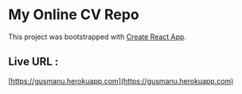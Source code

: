# My Online CV Repo

This project was bootstrapped with [Create React App](https://github.com/facebook/create-react-app).

## Live URL :

[https://gusmanu.herokuapp.com](https://gusmanu.herokuapp.com)
